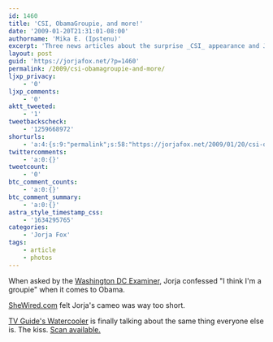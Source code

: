 ```yaml
---
id: 1460
title: 'CSI, ObamaGroupie, and more!'
date: '2009-01-20T21:31:01-08:00'
authorname: 'Mika E. (Ipstenu)'
excerpt: 'Three news articles about the surprise _CSI_ appearance and Jorja''s admission of being an Obama Groupie.'
layout: post
guid: 'https://jorjafox.net/?p=1460'
permalink: /2009/csi-obamagroupie-and-more/
ljxp_privacy:
    - '0'
ljxp_comments:
    - '0'
aktt_tweeted:
    - '1'
tweetbackscheck:
    - '1259668972'
shorturls:
    - 'a:4:{s:9:"permalink";s:58:"https://jorjafox.net/2009/01/20/csi-obamagroupie-and-more/";s:7:"tinyurl";s:25:"http://tinyurl.com/9tg7j8";s:4:"isgd";s:18:"http://is.gd/534ah";s:5:"bitly";s:20:"http://bit.ly/8N0mpp";}'
twittercomments:
    - 'a:0:{}'
tweetcount:
    - '0'
btc_comment_counts:
    - 'a:0:{}'
btc_comment_summary:
    - 'a:0:{}'
astra_style_timestamp_css:
    - '1634295765'
categories:
    - 'Jorja Fox'
tags:
    - article
    - photos
---
```


When asked by the <a href="http://www.dcexaminer.com/opinion/blogs/YeasandNays/Superhero_summit_at_Milano_0120.html">Washington DC Examiner</a>, Jorja confessed "I think I'm a groupie" when it comes to Obama.

<a href="http://www.shewired.com/Article.cfm?ID=21380">SheWired.com</a> felt Jorja's cameo was way too short.

<a href="http://www.tvguide.com/">TV Guide's Watercooler</a> is finally talking about the same thing everyone else is. The kiss. <a href="https://jorjafox.net/gallery/media/print/tvguide/tvguide-20090100.jpg">Scan available.</a>
